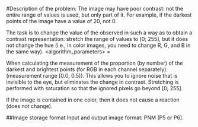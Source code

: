 #Description of the problem: The image may have poor contrast: not the entire range of values ​​is used, but only part of it. For example, if the darkest points of the image have a value of 20, not 0.

The task is to change the value of the observed in such a way as to obtain a contrast representation: stretch the range of values ​​to [0; 255], but it does not change the hue (i.e., in color images, you need to change R, G, and B in the same way).
<algorithm_parameters> = <coefficient>
  
When calculating the measurement of the proportion (by number) of the darkest and brightest points (for RGB in each channel separately): <coefficient> (measurement range [0.0, 0.5)). This allows you to ignore noise that is invisible to the eye, but eliminates the change in contrast. Stretching is performed with saturation so that the ignored pixels go beyond [0; 255].
  
If the image is contained in one color, then it does not cause a reaction (does not change).
  
##Image storage format
Input and output image format: PNM (P5 or P6).
